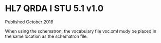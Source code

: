 # HL7 QRDA I STU 5.1 v1.0

Published October 2018

When  using the schematron, the vocabulary file voc.xml mudy be placed in the same location as the schematron file.
